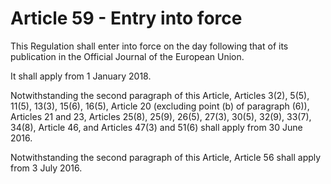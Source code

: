 # Article 59 - Entry into force


This Regulation shall enter into force on the day following that of its publication in the Official Journal of the European Union.

It shall apply from 1 January 2018.

Notwithstanding the second paragraph of this Article, Articles 3(2), 5(5), 11(5), 13(3), 15(6), 16(5), Article 20 (excluding point (b) of paragraph (6)), Articles 21 and 23, Articles 25(8), 25(9), 26(5), 27(3), 30(5), 32(9), 33(7), 34(8), Article 46, and Articles 47(3) and 51(6) shall apply from 30 June 2016.

Notwithstanding the second paragraph of this Article, Article 56 shall apply from 3 July 2016.
